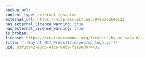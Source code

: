 ```yaml
---
backup_url: ''
content_type: external-resource
external_url: https://mitpress.mit.edu/9780262640121
has_external_licence_warning: true
has_external_license_warning: true
is_broken: ''
license: https://creativecommons.org/licenses/by-nc-sa/4.0/
title: '![Buy at MIT Press](/images/mp_logo.gif)'
uid: 83f2c942-e6b6-4a16-90b9-f1a98d474431
---
```

